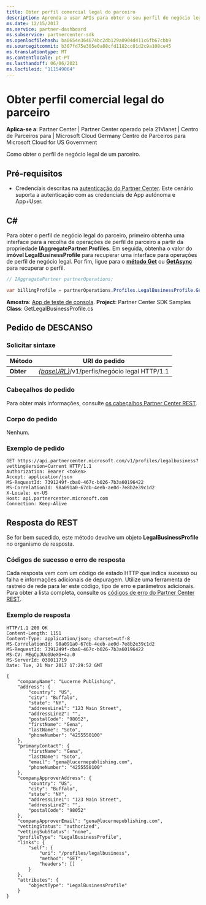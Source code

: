 ```yaml
---
title: Obter perfil comercial legal do parceiro
description: Aprenda a usar APIs para obter o seu perfil de negócio legal.
ms.date: 12/15/2017
ms.service: partner-dashboard
ms.subservice: partnercenter-sdk
ms.openlocfilehash: ba0654e364674bc2db129a0904d411c6fb67cbb9
ms.sourcegitcommit: b307fd75e305e0a88cfd1182cc01d2c9a108ce45
ms.translationtype: MT
ms.contentlocale: pt-PT
ms.lasthandoff: 06/06/2021
ms.locfileid: "111549064"
---
```

# <a name="get-the-partner-legal-business-profile"></a>Obter perfil comercial legal do parceiro

**Aplica-se a**: Partner Center | Partner Center operado pela 21Vianet | Centro de Parceiros para | Microsoft Cloud Germany Centro de Parceiros para Microsoft Cloud for US Government

Como obter o perfil de negócio legal de um parceiro.

## <a name="prerequisites"></a>Pré-requisitos

- Credenciais descritas na [autenticação do Partner Center](partner-center-authentication.md). Este cenário suporta a autenticação com as credenciais de App autónoma e App+User.

## <a name="c"></a>C\#

Para obter o perfil de negócio legal do parceiro, primeiro obtenha uma interface para a recolha de operações de perfil de parceiro a partir da propriedade **IAggregatePartner.Profiles.** Em seguida, obtenha o valor do **imóvel LegalBusinessProfile** para recuperar uma interface para operações de perfil de negócio legal. Por fim, ligue para o [**método Get**](/dotnet/api/microsoft.store.partnercenter.profiles.ilegalbusinessprofile.get) ou [**GetAsync**](/dotnet/api/microsoft.store.partnercenter.profiles.ilegalbusinessprofile.getasync) para recuperar o perfil.

``` csharp
// IAggregatePartner partnerOperations;

var billingProfile = partnerOperations.Profiles.LegalBusinessProfile.Get();
```

**Amostra**: [App de teste de consola](console-test-app.md). **Project**: Partner Center SDK Samples **Class**: GetLegalBusinessProfile.cs

## <a name="rest-request"></a>Pedido de DESCANSO

### <a name="request-syntax"></a>Solicitar sintaxe

| Método  | URI do pedido                                                                    |
|---------|--------------------------------------------------------------------------------|
| **Obter** | [*{baseURL}*](partner-center-rest-urls.md)/v1/perfis/negócio legal HTTP/1.1 |

### <a name="request-headers"></a>Cabeçalhos do pedido

Para obter mais informações, consulte [os cabeçalhos Partner Center REST](headers.md).

### <a name="request-body"></a>Corpo do pedido

Nenhum.

### <a name="request-example"></a>Exemplo de pedido

```http
GET https://api.partnercenter.microsoft.com/v1/profiles/legalbusiness?vettingVersion=Current HTTP/1.1
Authorization: Bearer <token>
Accept: application/json
MS-RequestId: 7391249f-cba0-467c-b026-7b3a60196422
MS-CorrelationId: 98a091a0-67db-4eeb-ae0d-7e8b2e39c1d2
X-Locale: en-US
Host: api.partnercenter.microsoft.com
Connection: Keep-Alive
```

## <a name="rest-response"></a>Resposta do REST

Se for bem sucedido, este método devolve um objeto **LegalBusinessProfile** no organismo de resposta.

### <a name="response-success-and-error-codes"></a>Códigos de sucesso e erro de resposta

Cada resposta vem com um código de estado HTTP que indica sucesso ou falha e informações adicionais de depuragem. Utilize uma ferramenta de rastreio de rede para ler este código, tipo de erro e parâmetros adicionais. Para obter a lista completa, consulte os [códigos de erro do Partner Center REST](error-codes.md).

### <a name="response-example"></a>Exemplo de resposta

```http
HTTP/1.1 200 OK
Content-Length: 1151
Content-Type: application/json; charset=utf-8
MS-CorrelationId: 98a091a0-67db-4eeb-ae0d-7e8b2e39c1d2
MS-RequestId: 7391249f-cba0-467c-b026-7b3a60196422
MS-CV: MEgCpJUoGUeXG+4a.0
MS-ServerId: 030011719
Date: Tue, 21 Mar 2017 17:29:52 GMT

{
    "companyName": "Lucerne Publishing",
    "address": {
        "country": "US",
        "city": "Buffalo",
        "state": "NY",
        "addressLine1": "123 Main Street",
        "addressLine2": "",
        "postalCode": "98052",
        "firstName": "Gena",
        "lastName": "Soto",
        "phoneNumber": "4255550100"
    },
    "primaryContact": {
        "firstName": "Gena",
        "lastName": "Soto",
        "email": "gena@lucernepublishing.com",
        "phoneNumber": "4255550100"
    },
    "companyApproverAddress": {
        "country": "US",
        "city": "Buffalo",
        "state": "NY",
        "addressLine1": "123 Main Street",
        "addressLine2": "",
        "postalCode": "98052"
    },
    "companyApproverEmail": "gena@lucernepublishing.com",
    "vettingStatus": "authorized",
    "vettingSubStatus": "none",
    "profileType": "LegalBusinessProfile",
    "links": {
        "self": {
            "uri": "/profiles/legalbusiness",
            "method": "GET",
            "headers": []
        }
    },
    "attributes": {
        "objectType": "LegalBusinessProfile"
    }
}
```
